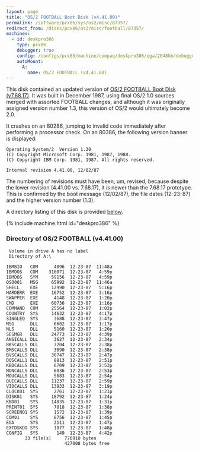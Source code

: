 ```yaml
---
layout: page
title: "OS/2 FOOTBALL Boot Disk (v4.41.00)"
permalink: /software/pcx86/sys/os2/misc/87357/
redirect_from: /disks/pcx86/os2/misc/football/87357/
machines:
  - id: deskpro386
    type: pcx86
    debugger: true
    config: /configs/pcx86/machine/compaq/deskpro386/ega/2048kb/debugger/machine.xml
    autoMount:
      A:
        name: OS/2 FOOTBALL (v4.41.00)
---
```


This disk contained an updated version of [OS/2 FOOTBALL Boot Disk (v7.68.17)](/software/pcx86/sys/os2/misc/87058/).
It was built in December 1987, using final OS/2 1.0 sources merged with assorted FOOTBALL changes, and although 
it was originally assigned version number 1.3, this version of OS/2 would ultimately become 2.0.

It crashes on an 80286, jumping to invalid code immediately after performing a processor check.  On an 80386,
the following version banner is displayed:

	Operating System/2  Version 1.30
	(C) Copyright Microsoft Corp. 1981, 1987, 1988.
	(C) Copyright IBM Corp. 1981, 1987. All rights reserved.
	
	Internal revision 4.41.00, 12/02/87

The numbering of revisions must have been, um, revised, because despite the lower revision (4.41.00 vs. 7.68.17),
it *is* newer than the 7.68.17 prototype.  This is confirmed by the boot message (12/02/87), the file dates (12-23-87)
and the higher version number (1.3).

A directory listing of this disk is provided [below](#directory-of-os2-football-boot-disk-v44100).

{% include machine.html id="deskpro386" %}

### Directory of OS/2 FOOTBALL (v4.41.00)

     Volume in drive A has no label
     Directory of A:\

    IBMBIO   COM      4096  12-23-87  11:48a
    IBMDOS   COM    316071  12-23-87   4:59p
    IBMDOS   SYM     59156  12-23-87   4:59p
    OSO001   MSG     65992  12-23-87  11:46a
    SHELL    EXE     12990  12-23-87   5:16p
    HARDERR  EXE     16752  12-23-87   3:16p
    SWAPPER  EXE      4148  12-23-87   1:20p
    CMD      EXE     60736  12-23-87   1:16p
    COMMAND  COM     25564  12-23-87   1:02p
    COUNTRY  SYS     14632  12-23-87   4:17p
    SINGLEQ  SYS      3688  12-23-87   3:47p
    MSG      DLL      6602  12-23-87   1:17p
    NLS      DLL      5160  12-23-87   1:20p
    SESMGR   DLL     24773  12-23-87   4:39p
    ANSICALL DLL      3627  12-23-87   2:34p
    BKSCALLS DLL      7204  12-23-87   2:38p
    BMSCALLS DLL      3090  12-23-87   2:38p
    BVSCALLS DLL     30747  12-23-87   2:47p
    DOSCALL1 DLL      8813  12-23-87   2:51p
    KBDCALLS DLL      6709  12-23-87   2:53p
    MONCALLS DLL      6836  12-23-87   2:53p
    MOUCALLS DLL      5683  12-23-87   2:54p
    QUECALLS DLL     11237  12-23-87   2:59p
    VIOCALLS DLL     13933  12-23-87   3:19p
    CLOCK01  SYS      2761  12-23-87   1:21p
    DISK01   SYS     18792  12-23-87   1:24p
    KBD01    SYS     14835  12-23-87   1:31p
    PRINT01  SYS      7818  12-23-87   1:38p
    SCREEN01 SYS      1572  12-23-87   1:39p
    COM01    SYS      8756  12-23-87   1:45p
    EGA      SYS      2111  12-23-87   1:47p
    EXTDSKDD SYS      1877  12-23-87   1:48p
    CONFIG   SYS       149  12-23-87   4:42p
           33 file(s)     776910 bytes
                          427008 bytes free
